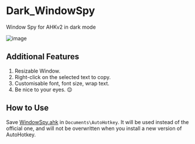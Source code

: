 # Dark_WindowSpy
Window Spy for AHKv2 in dark mode

![image](https://github.com/nperovic/Dark_WindowSpy/assets/122501303/163fbe48-6cd2-4204-a68a-91629ca2d593)

## Additional Features
1. Resizable Window.
2. Right-click on the selected text to copy.
3. Customisable font, font size, wrap text.
4. Be nice to your eyes. 😌

## How to Use
Save [WindowSpy.ahk](WindowSpy.ahk) in `Documents\AutoHotkey`.
It will be used instead of the official one, and will not be overwritten when you install a new version of AutoHotkey.
